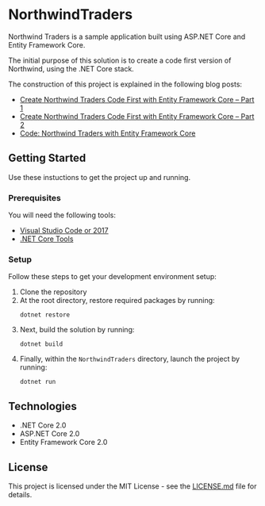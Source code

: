 # NorthwindTraders

Northwind Traders is a sample application built using ASP.NET Core and Entity Framework Core.

The initial purpose of this solution is to create a code first version of Northwind, using the .NET Core stack.

The construction of this project is explained in the following blog posts:

* [Create Northwind Traders Code First with Entity Framework Core – Part 1](http://www.codingflow.net/create-northwind-traders-code-first-with-entity-framework-core-part-1/)
* [Create Northwind Traders Code First with Entity Framework Core – Part 2](http://www.codingflow.net/create-northwind-traders-code-first-with-entity-framework-core-part-2/)
* [Code: Northwind Traders with Entity Framework Core](http://www.codingflow.net/northwind-traders-with-entity-framework-core/)


## Getting Started
Use these instuctions to get the project up and running.

### Prerequisites
You will need the following tools:

* [Visual Studio Code or 2017](https://www.visualstudio.com/downloads/)
* [.NET Core Tools](https://www.microsoft.com/net/download/core)

### Setup
Follow these steps to get your development environment setup:

  1. Clone the repository
  2. At the root directory, restore required packages by running:
     ```
     dotnet restore
     ```
  3. Next, build the solution by running:
     ```
     dotnet build
     ```
  4. Finally, within the `NorthwindTraders` directory, launch the project by running:
     ```
     dotnet run
     ```
 

## Technologies
* .NET Core 2.0
* ASP.NET Core 2.0
* Entity Framework Core 2.0

## License

This project is licensed under the MIT License - see the [LICENSE.md](https://github.com/JasonGT/NorthwindTraders/blob/master/LICENSE.md) file for details.

